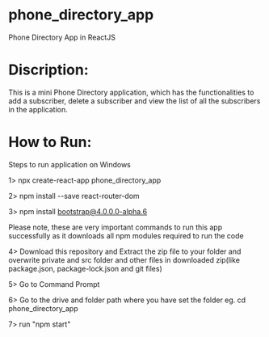 # phone_directory_app
Phone Directory App in ReactJS 

# Discription:
This is a mini Phone Directory application, which has the functionalities to add a subscriber, delete a subscriber and view the list of all the subscribers in the application.

# How to Run:
Steps to run application on Windows

1> npx create-react-app phone_directory_app

2> npm install --save react-router-dom

3> npm install bootstrap@4.0.0.0-alpha.6

Please note, these are very important commands to run this app successfully as it downloads all npm modules required to run the code

4> Download this repository and Extract the zip file to your folder and overwrite private and src folder and other files in downloaded zip(like package.json, package-lock.json and git files)

5> Go to Command Prompt

6> Go to the drive and folder path where you have set the folder
eg. cd phone_directory_app

7> run "npm start"
